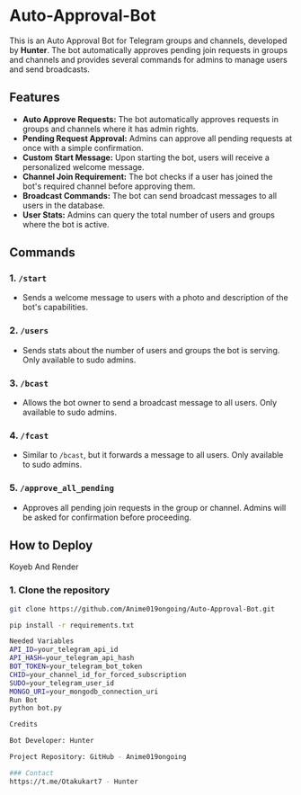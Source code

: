 # Auto-Approval-Bot

This is an Auto Approval Bot for Telegram groups and channels, developed by **Hunter**. The bot automatically approves pending join requests in groups and channels and provides several commands for admins to manage users and send broadcasts.

## Features

- **Auto Approve Requests:** The bot automatically approves requests in groups and channels where it has admin rights.
- **Pending Request Approval:** Admins can approve all pending requests at once with a simple confirmation.
- **Custom Start Message:** Upon starting the bot, users will receive a personalized welcome message.
- **Channel Join Requirement:** The bot checks if a user has joined the bot's required channel before approving them.
- **Broadcast Commands:** The bot can send broadcast messages to all users in the database.
- **User Stats:** Admins can query the total number of users and groups where the bot is active.
  
## Commands

### 1. `/start`
- Sends a welcome message to users with a photo and description of the bot's capabilities.

### 2. `/users`
- Sends stats about the number of users and groups the bot is serving. Only available to sudo admins.

### 3. `/bcast`
- Allows the bot owner to send a broadcast message to all users. Only available to sudo admins.
  
### 4. `/fcast`
- Similar to `/bcast`, but it forwards a message to all users. Only available to sudo admins.

### 5. `/approve_all_pending`
- Approves all pending join requests in the group or channel. Admins will be asked for confirmation before proceeding.

## How to Deploy
Koyeb And Render 

### 1. Clone the repository
```bash
git clone https://github.com/Anime019ongoing/Auto-Approval-Bot.git

pip install -r requirements.txt

Needed Variables
API_ID=your_telegram_api_id
API_HASH=your_telegram_api_hash
BOT_TOKEN=your_telegram_bot_token
CHID=your_channel_id_for_forced_subscription
SUDO=your_telegram_user_id
MONGO_URI=your_mongodb_connection_uri
Run Bot
python bot.py

Credits

Bot Developer: Hunter

Project Repository: GitHub - Anime019ongoing

### Contact
https://t.me/Otakukart7 - Hunter


